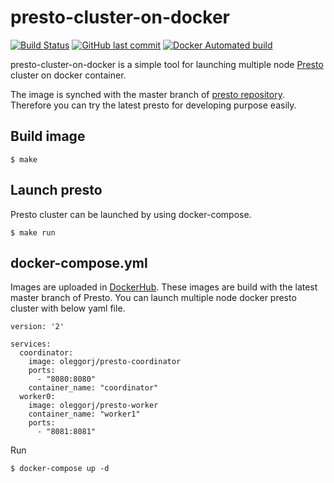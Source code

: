 # presto-cluster-on-docker

[![Build Status](https://travis-ci.org/Oleggorj/presto-cluster-on-docker.svg?branch=master)](https://travis-ci.org/Oleggorj/presto-cluster-on-docker)
[![GitHub last commit](https://img.shields.io/github/last-commit/google/skia.svg?branch=master)](https://travis-ci.org/OlegGorj/presto-cluster-on-docker)
[![Docker Automated build](https://img.shields.io/docker/automated/jrottenberg/ffmpeg.svg)](https://dockerbuildbadges.quelltext.eu/status.svg?organization=oleggorj&repository=presto-cluster-on-docker)

presto-cluster-on-docker is a simple tool for launching multiple node [Presto](https://prestodb.io/) cluster on docker container.

The image is synched with the master branch of [presto repository](https://github.com/prestodb/presto). Therefore you can try the latest presto for developing purpose easily.


## Build image

```
$ make
```

## Launch presto

Presto cluster can be launched by using docker-compose.

```
$ make run
```

## docker-compose.yml

Images are uploaded in [DockerHub](https://hub.docker.com/). These images are build with the latest master branch of Presto. You can launch multiple node docker presto cluster with below yaml file.

```
version: '2'

services:
  coordinator:
    image: oleggorj/presto-coordinator
    ports:
      - "8080:8080"
    container_name: "coordinator"
  worker0:
    image: oleggorj/presto-worker
    container_name: "worker1"
    ports:
      - "8081:8081"

```

Run

```
$ docker-compose up -d
```


